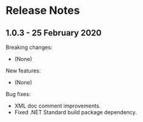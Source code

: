# Release Notes

## 1.0.3 - 25 February 2020

Breaking changes:
 - (None)

New features:
- (None)

Bug fixes:
- XML doc comment improvements.
- Fixed .NET Standard build package dependency.
